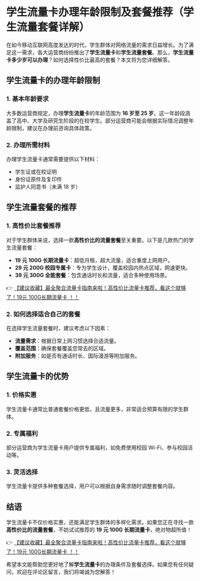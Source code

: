 # 学生流量卡办理年龄限制及套餐推荐（学生流量套餐详解）

在如今移动互联网高度发达的时代，学生群体对网络流量的需求日益增长。为了满足这一需求，各大运营商纷纷推出了**学生流量卡**和**学生流量套餐**。那么，**学生流量卡多少岁可以办理**？如何选择性价比最高的套餐？本文将为您详细解答。

## 学生流量卡的办理年龄限制

### 1. 基本年龄要求
大多数运营商规定，办理**学生流量卡**的年龄范围为 **16 岁至 25 岁**。这一年龄段涵盖了高中、大学及研究生阶段的在校学生。部分运营商可能会根据实际情况调整年龄限制，建议在办理前咨询具体政策。

### 2. 办理所需材料
办理学生流量卡通常需要提供以下材料：
- 学生证或在校证明
- 身份证原件及复印件
- 监护人同意书（未满 18 岁）

## 学生流量套餐的推荐

### 1. 高性价比套餐推荐
对于学生群体来说，选择一款**高性价比的流量套餐**至关重要。以下是几款热门的学生流量套餐：
- **19 元 100G 长期流量卡**：超低月租，超大流量，适合重度上网用户。
- **29 元 200G 校园专属卡**：专为学生设计，覆盖校园内热点区域，网速更快。
- **39 元 300G 全能套餐**：包含通话时长和流量，适合多种使用场景。

👉 [【建议收藏】最全聚合流量卡指南来啦！高性价比流量卡推荐，看这个就够了！19元 100G长期流量卡 ！！](https://bit.ly/Liuliangka)

### 2. 如何选择适合自己的套餐
在选择学生流量套餐时，建议考虑以下因素：
- **流量需求**：根据日常上网习惯选择合适流量。
- **覆盖范围**：确保套餐覆盖您常去的区域。
- **附加服务**：如是否有通话时长、国际漫游等附加服务。

## 学生流量卡的优势

### 1. 价格实惠
学生流量卡通常比普通套餐价格更低，且流量更多，非常适合预算有限的学生群体。

### 2. 专属福利
部分运营商为学生流量卡用户提供专属福利，如免费使用校园 Wi-Fi、参与校园活动等。

### 3. 灵活选择
学生流量卡提供多种套餐选择，用户可以根据自身需求随时调整套餐内容。

## 结语

学生流量卡不仅价格实惠，还能满足学生群体的多样化需求。如果您正在寻找一款**高性价比的流量套餐**，不妨试试推荐的 **19 元 100G 长期流量卡**，绝对物超所值！

👉 [【建议收藏】最全聚合流量卡指南来啦！高性价比流量卡推荐，看这个就够了！19元 100G长期流量卡 ！！](https://bit.ly/Liuliangka)

希望本文能帮助您更好地了解**学生流量卡**的办理条件及套餐选择。如果您有任何疑问，欢迎在评论区留言，我们将竭诚为您解答！